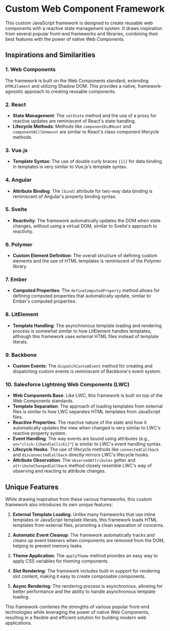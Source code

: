 # Custom Web Component Framework

This custom JavaScript framework is designed to create reusable web components with a reactive state management system. It draws inspiration from several popular front-end frameworks and libraries, combining their best features with the power of native Web Components.

## Inspirations and Similarities

### 1. Web Components
The framework is built on the Web Components standard, extending `HTMLElement` and utilizing Shadow DOM. This provides a native, framework-agnostic approach to creating reusable components.

### 2. React
- **State Management**: The `setState` method and the use of a proxy for reactive updates are reminiscent of React's state handling.
- **Lifecycle Methods**: Methods like `componentDidMount` and `componentWillUnmount` are similar to React's class component lifecycle methods.

### 3. Vue.js
- **Template Syntax**: The use of double curly braces `{{}}` for data binding in templates is very similar to Vue.js's template syntax.

### 4. Angular
- **Attribute Binding**: The `[bind]` attribute for two-way data binding is reminiscent of Angular's property binding syntax.

### 5. Svelte
- **Reactivity**: The framework automatically updates the DOM when state changes, without using a virtual DOM, similar to Svelte's approach to reactivity.

### 6. Polymer
- **Custom Element Definition**: The overall structure of defining custom elements and the use of HTML templates is reminiscent of the Polymer library.

### 7. Ember
- **Computed Properties**: The `defineComputedProperty` method allows for defining computed properties that automatically update, similar to Ember's computed properties.

### 8. LitElement
- **Template Handling**: The asynchronous template loading and rendering process is somewhat similar to how LitElement handles templates, although this framework uses external HTML files instead of template literals.

### 9. Backbone
- **Custom Events**: The `dispatchCustomEvent` method for creating and dispatching custom events is reminiscent of Backbone's event system.

### 10. Salesforce Lightning Web Components (LWC)
- **Web Components Base**: Like LWC, this framework is built on top of the Web Components standards.
- **Template Separation**: The approach of loading templates from external files is similar to how LWC separates HTML templates from JavaScript files.
- **Reactive Properties**: The reactive nature of the state and how it automatically updates the view when changed is very similar to LWC's reactive property system.
- **Event Handling**: The way events are bound using attributes (e.g., `on="click:{{handleClick}}"`) is similar to LWC's event handling syntax.
- **Lifecycle Hooks**: The use of lifecycle methods like `connectedCallback` and `disconnectedCallback` directly mirrors LWC's lifecycle hooks.
- **Attribute Observation**: The `observedAttributes` getter and `attributeChangedCallback` method closely resemble LWC's way of observing and reacting to attribute changes.

## Unique Features

While drawing inspiration from these various frameworks, this custom framework also introduces its own unique features:

1. **External Template Loading**: Unlike many frameworks that use inline templates or JavaScript template literals, this framework loads HTML templates from external files, promoting a clean separation of concerns.

2. **Automatic Event Cleanup**: The framework automatically tracks and cleans up event listeners when components are removed from the DOM, helping to prevent memory leaks.

3. **Theme Application**: The `applyTheme` method provides an easy way to apply CSS variables for theming components.

4. **Slot Rendering**: The framework includes built-in support for rendering slot content, making it easy to create composable components.

5. **Async Rendering**: The rendering process is asynchronous, allowing for better performance and the ability to handle asynchronous template loading.

This framework combines the strengths of various popular front-end technologies while leveraging the power of native Web Components, resulting in a flexible and efficient solution for building modern web applications.
